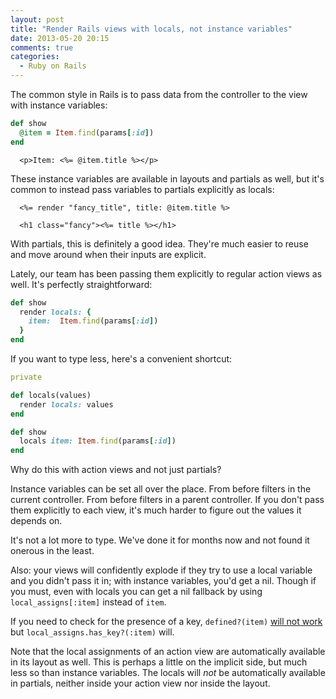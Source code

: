 ```yaml
---
layout: post
title: "Render Rails views with locals, not instance variables"
date: 2013-05-20 20:15
comments: true
categories:
  - Ruby on Rails
---
```


The common style in Rails is to pass data from the controller to the view with instance variables:

``` ruby app/controllers/my_controller.rb
def show
  @item = Item.find(params[:id])
end
```

``` erb app/views/my_controller/show.html.erb
  <p>Item: <%= @item.title %></p>
```

These instance variables are available in layouts and partials as well, but it's common to instead pass variables to partials explicitly as locals:

``` erb app/views/my_controller/show.html.erb
  <%= render "fancy_title", title: @item.title %>
```

``` erb app/views/my_controller/_fancy_title.html.erb
  <h1 class="fancy"><%= title %></h1>
```

With partials, this is definitely a good idea. They're much easier to reuse and move around when their inputs are explicit.

Lately, our team has been passing them explicitly to regular action views as well. It's perfectly straightforward:

``` ruby app/controllers/my_controller.rb
def show
  render locals: {
    item:  Item.find(params[:id])
  }
end
```

If you want to type less, here's a convenient shortcut:

``` ruby app/controllers/application_controller.rb
private

def locals(values)
  render locals: values
end
```

``` ruby app/controllers/my_controller.rb
def show
  locals item: Item.find(params[:id])
end
```

Why do this with action views and not just partials?

Instance variables can be set all over the place. From before filters in the current controller. From before filters in a parent controller. If you don't pass them explicitly to each view, it's much harder to figure out the values it depends on.

It's not a lot more to type. We've done it for months now and not found it onerous in the least.

Also: your views will confidently explode if they try to use a local variable and you didn't pass it in; with instance variables, you'd get a nil. Though if you must, even with locals you can get a nil fallback by using `local_assigns[:item]` instead of `item`.

If you need to check for the presence of a key, `defined?(item)` [will not work](http://api.rubyonrails.org/classes/ActionView/Base.html#label-Passing+local+variables+to+sub+templates) but `local_assigns.has_key?(:item)` will.

Note that the local assignments of an action view are automatically available in its layout as well. This is perhaps a little on the implicit side, but much less so than instance variables. The locals will *not* be automatically available in partials, neither inside your action view nor inside the layout.
